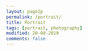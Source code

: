 ```yaml
---
layout: page2p
permalink: /portrait/
title: Portrait
tags: [portrait, photography]
modified: 20-08-2019
comments: false
---
```

